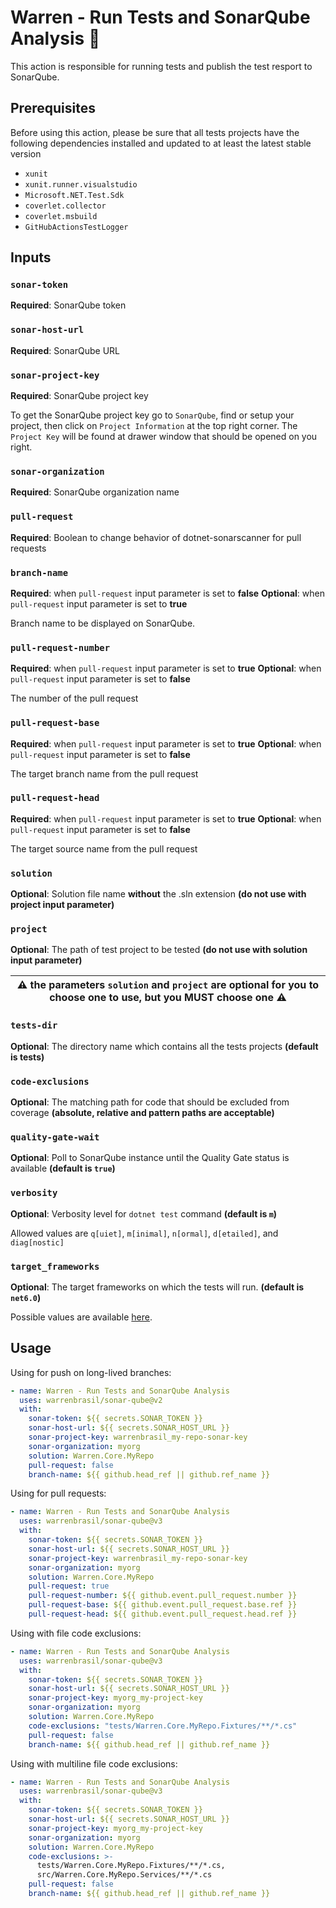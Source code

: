 # Warren - Run Tests and SonarQube Analysis :test_tube:

This action is responsible for running tests and publish the test resport to SonarQube.

## Prerequisites

Before using this action, please be sure that all tests projects have the following dependencies installed and updated to at least the latest stable version

- `xunit`
- `xunit.runner.visualstudio`
- `Microsoft.NET.Test.Sdk`
- `coverlet.collector`
- `coverlet.msbuild`
- `GitHubActionsTestLogger`

## Inputs

### `sonar-token`

**Required**: SonarQube token

### `sonar-host-url`

**Required**: SonarQube URL

### `sonar-project-key`

**Required**: SonarQube project key

To get the SonarQube project key go to `SonarQube`, find or setup your project, then click on `Project Information` at the top right corner. The `Project Key` will be found at drawer window that should be opened on you right.

### `sonar-organization`

**Required**: SonarQube organization name

### `pull-request`

**Required**: Boolean to change behavior of dotnet-sonarscanner for pull requests

### `branch-name`

**Required**: when `pull-request` input parameter is set to **false**
**Optional**: when `pull-request` input parameter is set to **true**

Branch name to be displayed on SonarQube.

### `pull-request-number`

**Required**: when `pull-request` input parameter is set to **true**
**Optional**: when `pull-request` input parameter is set to **false**

The number of the pull request

### `pull-request-base`

**Required**: when `pull-request` input parameter is set to **true**
**Optional**: when `pull-request` input parameter is set to **false**

The target branch name from the pull request

### `pull-request-head`

**Required**: when `pull-request` input parameter is set to **true**
**Optional**: when `pull-request` input parameter is set to **false**

The target source name from the pull request

### `solution`

**Optional**: Solution file name **without** the .sln extension **(do not use with project input parameter)**

### `project`

**Optional**: The path of test project to be tested **(do not use with solution input parameter)**

| :warning: the parameters `solution` and `project` are optional for you to choose one to use, but you **MUST** choose one :warning: |
| ---------------------------------------------------------------------------------------------------------------------------------- |

### `tests-dir`

**Optional**: The directory name which contains all the tests projects **(default is tests)**

### `code-exclusions`

**Optional**: The matching path for code that should be excluded from coverage **(absolute, relative and pattern paths are acceptable)**

### `quality-gate-wait`

**Optional**: Poll to SonarQube instance until the Quality Gate status is available **(default is `true`)**

### `verbosity`

**Optional**: Verbosity level for `dotnet test` command **(default is `m`)**

Allowed values are `q[uiet]`, `m[inimal]`, `n[ormal]`, `d[etailed]`, and `diag[nostic]`

### `target_frameworks`

**Optional**: The target frameworks on which the tests will run. **(default is `net6.0`)**

Possible values are available [here](https://learn.microsoft.com/en-us/dotnet/standard/frameworks).

## Usage

Using for push on long-lived branches:

```yml
- name: Warren - Run Tests and SonarQube Analysis
  uses: warrenbrasil/sonar-qube@v2
  with:
    sonar-token: ${{ secrets.SONAR_TOKEN }}
    sonar-host-url: ${{ secrets.SONAR_HOST_URL }}
    sonar-project-key: warrenbrasil_my-repo-sonar-key
    sonar-organization: myorg
    solution: Warren.Core.MyRepo
    pull-request: false
    branch-name: ${{ github.head_ref || github.ref_name }}
```

Using for pull requests:

```yml
- name: Warren - Run Tests and SonarQube Analysis
  uses: warrenbrasil/sonar-qube@v3
  with:
    sonar-token: ${{ secrets.SONAR_TOKEN }}
    sonar-host-url: ${{ secrets.SONAR_HOST_URL }}
    sonar-project-key: warrenbrasil_my-repo-sonar-key
    sonar-organization: myorg
    solution: Warren.Core.MyRepo
    pull-request: true
    pull-request-number: ${{ github.event.pull_request.number }}
    pull-request-base: ${{ github.event.pull_request.base.ref }}
    pull-request-head: ${{ github.event.pull_request.head.ref }}
```

Using with file code exclusions:

```yml
- name: Warren - Run Tests and SonarQube Analysis
  uses: warrenbrasil/sonar-qube@v3
  with:
    sonar-token: ${{ secrets.SONAR_TOKEN }}
    sonar-host-url: ${{ secrets.SONAR_HOST_URL }}
    sonar-project-key: myorg_my-project-key
    sonar-organization: myorg
    solution: Warren.Core.MyRepo
    code-exclusions: "tests/Warren.Core.MyRepo.Fixtures/**/*.cs"
    pull-request: false
    branch-name: ${{ github.head_ref || github.ref_name }}
```

Using with multiline file code exclusions:

```yml
- name: Warren - Run Tests and SonarQube Analysis
  uses: warrenbrasil/sonar-qube@v3
  with:
    sonar-token: ${{ secrets.SONAR_TOKEN }}
    sonar-host-url: ${{ secrets.SONAR_HOST_URL }}
    sonar-project-key: myorg_my-project-key
    sonar-organization: myorg
    solution: Warren.Core.MyRepo
    code-exclusions: >-
      tests/Warren.Core.MyRepo.Fixtures/**/*.cs,
      src/Warren.Core.MyRepo.Services/**/*.cs
    pull-request: false
    branch-name: ${{ github.head_ref || github.ref_name }}
```
